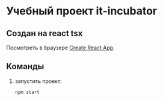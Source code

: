# Учебный проект it-incubator
## Создан на react tsx

Посмотреть в браузере [Create React App](https://github.com/facebook/create-react-app).

## Команды

1. запустить проект:

    `npm start`